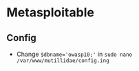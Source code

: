 # Metasploitable

## Config
- Change ```$dbname='owasp10;'``` in ```sudo nano /var/www/mutillidae/config.ing```
